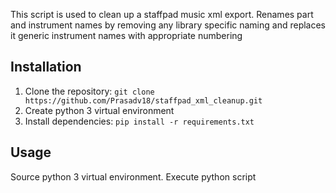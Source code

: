 This script is used to clean up a staffpad music xml export. 
Renames part and instrument names by removing any library specific naming and replaces it generic instrument names with appropriate numbering

## Installation
1. Clone the repository: `git clone https://github.com/Prasadv18/staffpad_xml_cleanup.git`
2. Create python 3 virtual environment
2. Install dependencies: `pip install -r requirements.txt`

## Usage
Source python 3 virtual environment.
Execute python script

